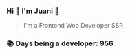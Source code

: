 ### Hi 👋 I&#39;m Juani 🦁

> I&#39;m a Frontend Web Developer SSR

### 📚 Days being a developer: 956
